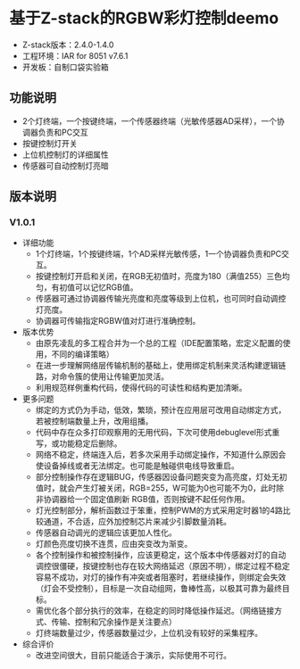 # 基于Z-stack的RGBW彩灯控制deemo

- Z-stack版本：2.4.0-1.4.0
- 工程环境：IAR for 8051 v7.6.1
- 开发板：自制口袋实验箱

## 功能说明
- 2个灯终端，一个按键终端，一个传感器终端（光敏传感器AD采样），一个协调器负责和PC交互
- 按键控制灯开关
- 上位机控制灯的详细属性
- 传感器可自动控制灯亮暗

## 版本说明

### V1.0.1
- 详细功能
    - 1个灯终端，1个按键终端，1个AD采样光敏传感，1一个协调器负责和PC交互。
    - 按键控制灯开启和关闭，在RGB无初值时，亮度为180（满值255）三色均匀，有初值可以记忆RGB值。
    - 传感器可通过协调器传输光亮度和亮度等级到上位机，也可同时自动调控灯亮度。
    - 协调器可传输指定RGBW值对灯进行准确控制。
- 版本优势
    - 由原先凌乱的多工程合并为一个总的工程（IDE配置策略，宏定义配置的使用，不同的编译策略）
    - 在进一步理解网络层传输机制的基础上，使用绑定机制来灵活构建逻辑链路，对命令簇的使用让传输更加灵活。
    - 利用规范样例重构代码，使得代码的可读性和结构更加清晰。
- 更多问题
    - 绑定的方式仍为手动，低效，繁琐，预计在应用层可改用自动绑定方式，若被控制端数量上升，改用组播。
    - 代码中存在众多打印观察用的无用代码，下次可使用debuglevel形式重写，或功能稳定后删除。
    - 网络不稳定，终端连入后，若多次采用手动绑定操作，不知道什么原因会使设备掉线或者无法绑定。也可能是触碰供电线导致重启。
    - 部分控制操作存在逻辑BUG，传感器因设备问题突变为高亮度，灯处无初值时，就会产生灯被关闭，RGB=255，W可能为0也可能不为0，此时除非协调器给一个固定值刷新 RGB值，否则按键不起任何作用。
    - 灯光控制部分，解析函数过于笨重，控制PWM的方式采用定时器1的4路比较通道，不合适，应外加控制芯片来减少引脚数量消耗。
    - 传感器自动调光的逻辑应该更加人性化。
    - 灯颜色亮度切换不连贯，应由突变改为渐变。
    - 各个控制操作和被控制操作，应该更稳定，这个版本中传感器对灯的自动调控很僵硬，按键控制也存在较大网络延迟（原因不明），绑定过程不稳定容易不成功，对灯的操作有冲突或者阻塞时，若继续操作，则绑定会失效（灯会不受控制），目标是一次自动组网，鲁棒性高，以极其可靠为最终目标。
    - 需优化各个部分执行的效率，在稳定的同时降低操作延迟。（网络链接方式、传输、控制和冗余操作是关注要点）
    - 灯终端数量过少，传感器数量过少，上位机没有较好的采集程序。
- 综合评价
    - 改进空间很大，目前只能适合于演示，实际使用不可行。